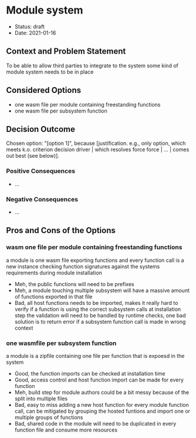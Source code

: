 # Module system

* Status: draft
* Date: 2021-01-16

## Context and Problem Statement

To be able to allow third parties to integrate to the system some kind of module system needs to be in place

## Considered Options

* one wasm file per module containing freestanding functions
* one wasm file per subsystem function

## Decision Outcome

Chosen option: "[option 1]", because [justification. e.g., only option, which meets k.o. criterion decision driver | which resolves force force | … | comes out best (see below)].

### Positive Consequences <!-- optional -->

* …

### Negative Consequences <!-- optional -->

* …

## Pros and Cons of the Options

### wasm one file per module containing freestanding functions

a module is one wasm file exporting functions and every function call is a new instance
checking function signatures against the systems requirements during module installation

* Meh, the public functions will need to be prefixes
* Meh, a module touching multiple subsystem will have a massive amount of functions exported in that file
* Bad, all host functions needs to be imported, makes it really hard to verify if a function is using the correct subsystem calls at installation step
  the validation will need to be handled by runtime checks, one bad solution is to return error if a subsystem function call is made in wrong context

### one wasmfile per subsystem function

a module is a zipfile containing one file per function that is expoesd in the system

* Good, the function imports can be checked at installation time
* Good, access control and host function import can be made for every function
* Meh, build step for module authors could be a bit messy because of the split into multiple files
* Bad, easy to miss adding a new host function for every module function call,
  can be mitigated by grouping the hosted funtions and import one or multiple groups of functions
* Bad, shared code in the module will need to be duplicated in every function file and consume more resources

<!-- markdownlint-disable-file MD013 -->
